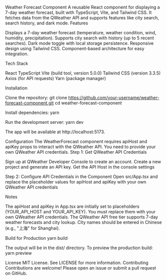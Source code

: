 Weather Forecast Component
A reusable React component for displaying a 7-day weather forecast, built with TypeScript, Vite, and Tailwind CSS. It fetches data from the QWeather API and supports features like city search, search history, and dark mode.
Features

Displays a 7-day weather forecast (temperature, weather condition, wind, humidity, precipitation).
Supports city search with history (up to 5 recent searches).
Dark mode toggle with local storage persistence.
Responsive design using Tailwind CSS.
Component-based architecture for easy integration.

Tech Stack

React
TypeScript
Vite (build tool, version 5.0.0)
Tailwind CSS (version 3.3.5)
Axios (for API requests)
Yarn (package manager)

Installation

Clone the repository:
git clone https://github.com/your-username/weather-forecast-component.git
cd weather-forecast-component

Install dependencies:
yarn

Run the development server:
yarn dev

The app will be available at http://localhost:5173.

Configuration
The WeatherForecast component requires apiHost and apiKey props to interact with the QWeather API. You need to provide your own QWeather API credentials.
Step 1: Get QWeather API Credentials

Sign up at QWeather Developer Console to create an account.
Create a new project and generate an API key.
Get the API Host in the console settings

Step 2: Configure API Credentials in the Component
Open src/App.tsx and replace the placeholder values for apiHost and apiKey with your own QWeather API credentials

Notes

The apiHost and apiKey in App.tsx are initially set to placeholders (YOUR_API_HOST and YOUR_API_KEY). You must replace them with your own QWeather API credentials.
The QWeather API free tier supports 7-day weather forecasts and city lookup.
City names should be entered in Chinese (e.g., "上海" for Shanghai).

Build for Production
yarn build

The output will be in the dist/ directory. To preview the production build:
yarn preview

License
MIT License. See LICENSE for more information.
Contributing
Contributions are welcome! Please open an issue or submit a pull request on GitHub.
